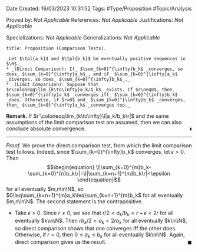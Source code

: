 <div class="topSpace"></div>

Date Created: 16/03/2023 10:31:52
Tags: #Type/Proposition #Topic/Analysis

Proved by: _Not Applicable_
References: _Not Applicable_
Justifications: _Not Applicable_

Specializations: _Not Applicable_
Generalizations: _Not Applicable_

``` ad-Proposition
title: Proposition (Comparison Tests).

_Let $\tpl{a_k}$ and $\tpl{b_k}$ be eventually positive sequences in $\R$._
* _(Direct Comparison): If_ $\sum_{k=0}^{\infty}b_k$ _converges, so does_ $\sum_{k=0}^{\infty}a_k$_, and if_ $\sum_{k=0}^{\infty}a_k$ _diverges, so does_ $\sum_{k=0}^{\infty}b_k$_._
* _(Limit Comparison): Suppose that_ $r\coloneqq\lim_{k\to\infty}a_k/b_k$ _exists. If $r\neq0$, then_ $\sum_{k=0}^{\infty}a_k$ _converges iff_ $\sum_{k=0}^{\infty}b_k$ _does. Otherwise, if $r=0$ and_ $\sum_{k=0}^{\infty}b_k$ _converges, then_ $\sum_{k=0}^{\infty}a_k$ _converges too._
```

**Remark.** If $r'\coloneqq\lim_{k\to\infty}\l|a_k/b_k\r|$ and the same assumptions of the limit comparison test are assumed, then we can also conclude absolute convergence.<span style="float:right;">$\blacklozenge$</span>

---

_Proof_. We prove the direct comparison test, from which the limit comparison test follows. Indeed, since $\sum_{k=0}^{\infty}b_k$ converges, let $\epsilon>0$. Then
$$\begin{equation}
    \l|\sum_{k=0}^{m}b_k-\sum_{k=0}^{n}b_k\r|=\l|\sum_{k=n+1}^{m}b_k\r|<\epsilon
\end{equation}$$
for all eventually $m,n\in\N$, so $0\leq\sum_{k=n+1}^{m}a_k\leq\sum_{k=n+1}^{m}b_k$ for all eventually $m,n\in\N$. The second statement is the contrapositive.

* Take $\epsilon>0$. Since $r\neq0$, we see that $r/2<a_k/b_k<r+\epsilon<2r$ for all eventually $k\in\N$. Then $rb_k/2<a_k<2rb_k$ for all eventually $k\in\N$, so direct comparison shows that one converges iff the other does. Otherwise, if $r=0$, then $0\leq a_k\leq b_k$ for all eventually $k\in\N$. Again, direct comparison gives us the result.<span style="float:right;">$\blacksquare$</span>

